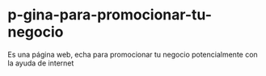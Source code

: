 # p-gina-para-promocionar-tu-negocio
Es una página web, echa para promocionar tu negocio potencialmente con la ayuda de internet
